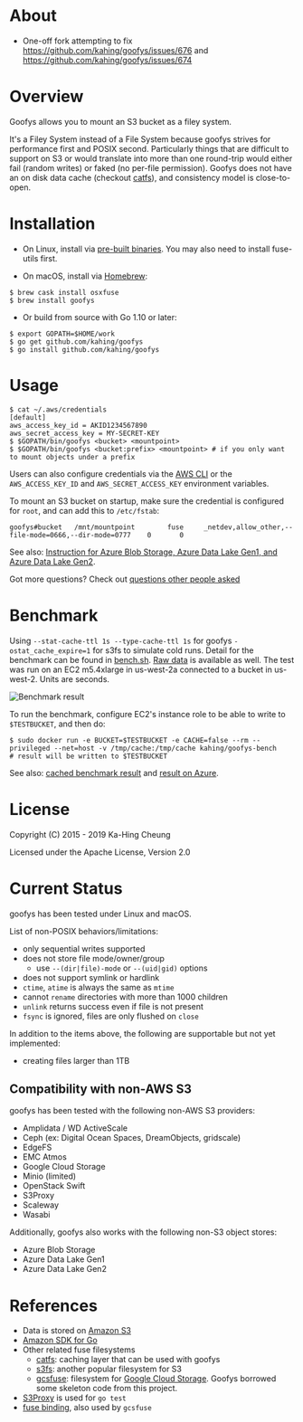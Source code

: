 # About

- One-off fork attempting to fix https://github.com/kahing/goofys/issues/676 and https://github.com/kahing/goofys/issues/674

# Overview

Goofys allows you to mount an S3 bucket as a filey system.

It's a Filey System instead of a File System because goofys strives
for performance first and POSIX second. Particularly things that are
difficult to support on S3 or would translate into more than one
round-trip would either fail (random writes) or faked (no per-file
permission). Goofys does not have an on disk data cache (checkout
[catfs](https://github.com/kahing/catfs)), and consistency model is
close-to-open.

# Installation

* On Linux, install via [pre-built binaries](https://github.com/kahing/goofys/releases/latest/download/goofys). You may also need to install fuse-utils first.

* On macOS, install via [Homebrew](https://brew.sh/):

```ShellSession
$ brew cask install osxfuse
$ brew install goofys
```

* Or build from source with Go 1.10 or later:

```ShellSession
$ export GOPATH=$HOME/work
$ go get github.com/kahing/goofys
$ go install github.com/kahing/goofys
```

# Usage

```ShellSession
$ cat ~/.aws/credentials
[default]
aws_access_key_id = AKID1234567890
aws_secret_access_key = MY-SECRET-KEY
$ $GOPATH/bin/goofys <bucket> <mountpoint>
$ $GOPATH/bin/goofys <bucket:prefix> <mountpoint> # if you only want to mount objects under a prefix
```

Users can also configure credentials via the
[AWS CLI](https://docs.aws.amazon.com/cli/latest/userguide/cli-chap-getting-started.html)
or the `AWS_ACCESS_KEY_ID` and `AWS_SECRET_ACCESS_KEY` environment variables.

To mount an S3 bucket on startup, make sure the credential is
configured for `root`, and can add this to `/etc/fstab`:

```
goofys#bucket   /mnt/mountpoint        fuse     _netdev,allow_other,--file-mode=0666,--dir-mode=0777    0       0
```

See also: [Instruction for Azure Blob Storage, Azure Data Lake Gen1, and Azure Data Lake Gen2](https://github.com/kahing/goofys/blob/master/README-azure.md).

Got more questions? Check out [questions other people asked](https://github.com/kahing/goofys/issues?utf8=%E2%9C%93&q=is%3Aissue%20label%3Aquestion%20)

# Benchmark

Using `--stat-cache-ttl 1s --type-cache-ttl 1s` for goofys
`-ostat_cache_expire=1` for s3fs to simulate cold runs. Detail for the
benchmark can be found in
[bench.sh](https://github.com/kahing/goofys/blob/master/bench/bench.sh). [Raw data](https://github.com/kahing/goofys/blob/master/bench/)
is available as well. The test was run on an EC2 m5.4xlarge in us-west-2a
connected to a bucket in us-west-2. Units are seconds.

![Benchmark result](/bench/bench.png?raw=true "Benchmark")

To run the benchmark, configure EC2's instance role to be able to write to `$TESTBUCKET`, and then do:
```ShellSession
$ sudo docker run -e BUCKET=$TESTBUCKET -e CACHE=false --rm --privileged --net=host -v /tmp/cache:/tmp/cache kahing/goofys-bench
# result will be written to $TESTBUCKET
```

See also: [cached benchmark result](https://github.com/kahing/goofys/blob/master/bench/cache/README.md) and [result on Azure](https://github.com/kahing/goofys/blob/master/bench/azure/README.md).

# License

Copyright (C) 2015 - 2019 Ka-Hing Cheung

Licensed under the Apache License, Version 2.0

# Current Status

goofys has been tested under Linux and macOS.

List of non-POSIX behaviors/limitations:
  * only sequential writes supported
  * does not store file mode/owner/group
    * use `--(dir|file)-mode` or `--(uid|gid)` options
  * does not support symlink or hardlink
  * `ctime`, `atime` is always the same as `mtime`
  * cannot `rename` directories with more than 1000 children
  * `unlink` returns success even if file is not present
  * `fsync` is ignored, files are only flushed on `close`

In addition to the items above, the following are supportable but not yet implemented:
  * creating files larger than 1TB

## Compatibility with non-AWS S3

goofys has been tested with the following non-AWS S3 providers:

* Amplidata / WD ActiveScale
* Ceph (ex: Digital Ocean Spaces, DreamObjects, gridscale)
* EdgeFS
* EMC Atmos
* Google Cloud Storage
* Minio (limited)
* OpenStack Swift
* S3Proxy
* Scaleway
* Wasabi

Additionally, goofys also works with the following non-S3 object stores:

* Azure Blob Storage
* Azure Data Lake Gen1
* Azure Data Lake Gen2

# References

  * Data is stored on [Amazon S3](https://aws.amazon.com/s3/)
  * [Amazon SDK for Go](https://github.com/aws/aws-sdk-go)
  * Other related fuse filesystems
    * [catfs](https://github.com/kahing/catfs): caching layer that can be used with goofys
    * [s3fs](https://github.com/s3fs-fuse/s3fs-fuse): another popular filesystem for S3
    * [gcsfuse](https://github.com/googlecloudplatform/gcsfuse):
      filesystem for
      [Google Cloud Storage](https://cloud.google.com/storage/). Goofys
      borrowed some skeleton code from this project.
  * [S3Proxy](https://github.com/andrewgaul/s3proxy) is used for `go test`
  * [fuse binding](https://github.com/jacobsa/fuse), also used by `gcsfuse`
